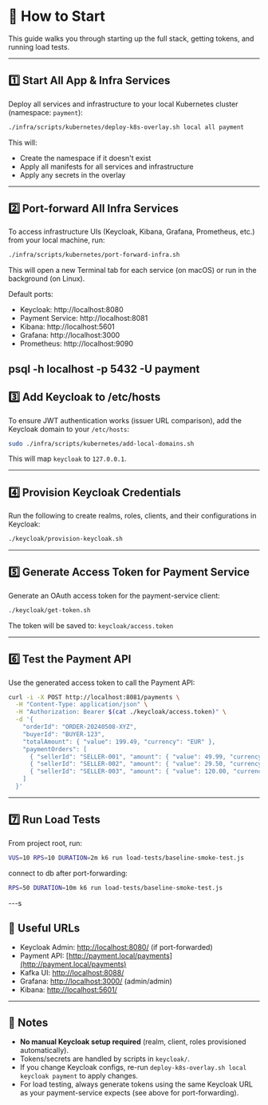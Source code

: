 # 🚀 How to Start

This guide walks you through starting up the full stack, getting tokens, and running load tests.

---

## 1️⃣ Start All App & Infra Services

Deploy all services and infrastructure to your local Kubernetes cluster (namespace: `payment`):

```bash
./infra/scripts/kubernetes/deploy-k8s-overlay.sh local all payment
```

This will:

- Create the namespace if it doesn't exist
- Apply all manifests for all services and infrastructure
- Apply any secrets in the overlay

---

## 2️⃣ Port-forward All Infra Services

To access infrastructure UIs (Keycloak, Kibana, Grafana, Prometheus, etc.) from your local machine, run:

```bash
./infra/scripts/kubernetes/port-forward-infra.sh
```

This will open a new Terminal tab for each service (on macOS) or run in the background (on Linux).

Default ports:

- Keycloak: http://localhost:8080
- Payment Service: http://localhost:8081
- Kibana: http://localhost:5601
- Grafana: http://localhost:3000
- Prometheus: http://localhost:9090

psql -h localhost -p 5432 -U payment
---

## 3️⃣ Add Keycloak to /etc/hosts

To ensure JWT authentication works (issuer URL comparison), add the Keycloak domain to your `/etc/hosts`:

```bash
sudo ./infra/scripts/kubernetes/add-local-domains.sh
```

This will map `keycloak` to `127.0.0.1`.

---

## 4️⃣ Provision Keycloak Credentials

Run the following to create realms, roles, clients, and their configurations in Keycloak:

```bash
./keycloak/provision-keycloak.sh
```

---

## 5️⃣ Generate Access Token for Payment Service

Generate an OAuth access token for the payment-service client:

```bash
./keycloak/get-token.sh
```

The token will be saved to: `keycloak/access.token`

---

## 6️⃣ Test the Payment API

Use the generated access token to call the Payment API:

```bash
curl -i -X POST http://localhost:8081/payments \
  -H "Content-Type: application/json" \
  -H "Authorization: Bearer $(cat ./keycloak/access.token)" \
  -d '{
    "orderId": "ORDER-20240508-XYZ",
    "buyerId": "BUYER-123",
    "totalAmount": { "value": 199.49, "currency": "EUR" },
    "paymentOrders": [
      { "sellerId": "SELLER-001", "amount": { "value": 49.99, "currency": "EUR" }},
      { "sellerId": "SELLER-002", "amount": { "value": 29.50, "currency": "EUR" }},
      { "sellerId": "SELLER-003", "amount": { "value": 120.00, "currency": "EUR" }}
    ]
  }'
```

---

## 7️⃣ Run Load Tests

From project root, run:

```bash
VUS=10 RPS=10 DURATION=2m k6 run load-tests/baseline-smoke-test.js
```

connect to db after port-forwarding:

```bash
RPS=50 DURATION=10m k6 run load-tests/baseline-smoke-test.js
```

---s

## 🔗 Useful URLs

- Keycloak Admin: [http://localhost:8080/](http://localhost:8080/) (if port-forwarded)
- Payment API: [http://payment.local/payments](http://payment.local/payments)
- Kafka UI: [http://localhost:8088/](http://localhost:8088/)
- Grafana: [http://localhost:3000/](http://localhost:3000/) (admin/admin)
- Kibana: [http://localhost:5601/](http://localhost:5601/)

---

## 📝 Notes

- **No manual Keycloak setup required** (realm, client, roles provisioned automatically).
- Tokens/secrets are handled by scripts in `keycloak/`.
- If you change Keycloak configs, re-run `deploy-k8s-overlay.sh local keycloak payment` to apply changes.
- For load testing, always generate tokens using the same Keycloak URL as your payment-service expects (see above for
  port-forwarding).
